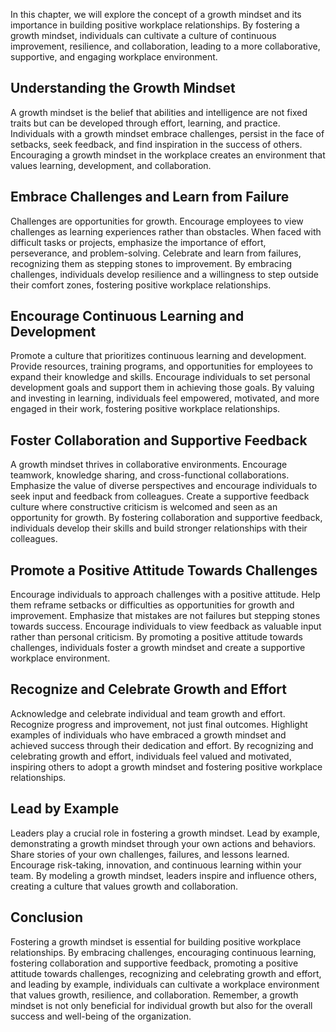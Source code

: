 
In this chapter, we will explore the concept of a growth mindset and its importance in building positive workplace relationships. By fostering a growth mindset, individuals can cultivate a culture of continuous improvement, resilience, and collaboration, leading to a more collaborative, supportive, and engaging workplace environment.

## Understanding the Growth Mindset

A growth mindset is the belief that abilities and intelligence are not fixed traits but can be developed through effort, learning, and practice. Individuals with a growth mindset embrace challenges, persist in the face of setbacks, seek feedback, and find inspiration in the success of others. Encouraging a growth mindset in the workplace creates an environment that values learning, development, and collaboration.

## Embrace Challenges and Learn from Failure

Challenges are opportunities for growth. Encourage employees to view challenges as learning experiences rather than obstacles. When faced with difficult tasks or projects, emphasize the importance of effort, perseverance, and problem-solving. Celebrate and learn from failures, recognizing them as stepping stones to improvement. By embracing challenges, individuals develop resilience and a willingness to step outside their comfort zones, fostering positive workplace relationships.

## Encourage Continuous Learning and Development

Promote a culture that prioritizes continuous learning and development. Provide resources, training programs, and opportunities for employees to expand their knowledge and skills. Encourage individuals to set personal development goals and support them in achieving those goals. By valuing and investing in learning, individuals feel empowered, motivated, and more engaged in their work, fostering positive workplace relationships.

## Foster Collaboration and Supportive Feedback

A growth mindset thrives in collaborative environments. Encourage teamwork, knowledge sharing, and cross-functional collaborations. Emphasize the value of diverse perspectives and encourage individuals to seek input and feedback from colleagues. Create a supportive feedback culture where constructive criticism is welcomed and seen as an opportunity for growth. By fostering collaboration and supportive feedback, individuals develop their skills and build stronger relationships with their colleagues.

## Promote a Positive Attitude Towards Challenges

Encourage individuals to approach challenges with a positive attitude. Help them reframe setbacks or difficulties as opportunities for growth and improvement. Emphasize that mistakes are not failures but stepping stones towards success. Encourage individuals to view feedback as valuable input rather than personal criticism. By promoting a positive attitude towards challenges, individuals foster a growth mindset and create a supportive workplace environment.

## Recognize and Celebrate Growth and Effort

Acknowledge and celebrate individual and team growth and effort. Recognize progress and improvement, not just final outcomes. Highlight examples of individuals who have embraced a growth mindset and achieved success through their dedication and effort. By recognizing and celebrating growth and effort, individuals feel valued and motivated, inspiring others to adopt a growth mindset and fostering positive workplace relationships.

## Lead by Example

Leaders play a crucial role in fostering a growth mindset. Lead by example, demonstrating a growth mindset through your own actions and behaviors. Share stories of your own challenges, failures, and lessons learned. Encourage risk-taking, innovation, and continuous learning within your team. By modeling a growth mindset, leaders inspire and influence others, creating a culture that values growth and collaboration.

## Conclusion

Fostering a growth mindset is essential for building positive workplace relationships. By embracing challenges, encouraging continuous learning, fostering collaboration and supportive feedback, promoting a positive attitude towards challenges, recognizing and celebrating growth and effort, and leading by example, individuals can cultivate a workplace environment that values growth, resilience, and collaboration. Remember, a growth mindset is not only beneficial for individual growth but also for the overall success and well-being of the organization.

